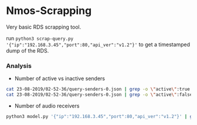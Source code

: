 # Nmos-Scrapping

Very basic RDS scrapping tool.

run `python3 scrap-query.py '{"ip":"192.168.3.45","port":80,"api_ver":"v1.2"}'` to get a timestamped dump of the RDS.


### Analysis
- Number of active vs inactive senders
```sh
cat 23-08-2019/02-52-36/query-senders-0.json | grep -o \"active\":true | wc -l
cat 23-08-2019/02-52-36/query-senders-0.json | grep -o \"active\":false | wc -l
```

- Number of audio receivers
```sh
python3 model.py '{"ip":"192.168.3.45","port":80,"api_ver":"v1.2"}' | grep 'R' | grep -o 'audio' | wc -l
```
